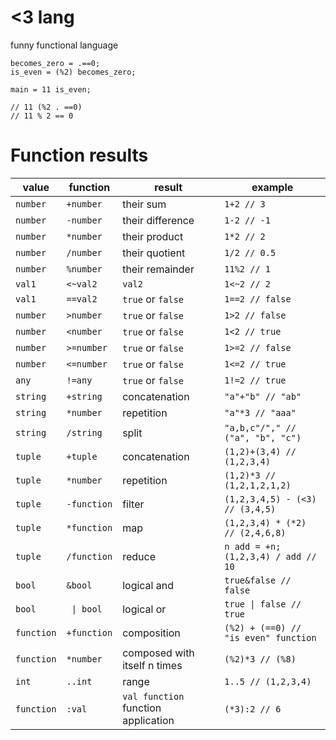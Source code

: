 # <3 lang

funny functional language

```
becomes_zero = .==0;
is_even = (%2) becomes_zero;

main = 11 is_even;

// 11 (%2 . ==0)
// 11 % 2 == 0
```

# Function results

| value      | function    | result                              | example                              |
| ---------- | ----------- | ----------------------------------- | ------------------------------------ |
| `number`   | `+number`   | their sum                           | `1+2 // 3`                           |
| `number`   | `-number`   | their difference                    | `1-2 // -1`                          |
| `number`   | `*number`   | their product                       | `1*2 // 2`                           |
| `number`   | `/number`   | their quotient                      | `1/2 // 0.5`                         |
| `number`   | `%number`   | their remainder                     | `11%2 // 1`                          |
| `val1`     | `<~val2`    | `val2`                              | `1<~2 // 2`                          |
| `val1`     | `==val2`    | `true` or `false`                   | `1==2 // false`                      |
| `number`   | `>number`   | `true` or `false`                   | `1>2 // false`                       |
| `number`   | `<number`   | `true` or `false`                   | `1<2 // true`                        |
| `number`   | `>=number`  | `true` or `false`                   | `1>=2 // false`                      |
| `number`   | `<=number`  | `true` or `false`                   | `1<=2 // true`                       |
| `any`      | `!=any`     | `true` or `false`                   | `1!=2 // true`                       |
| `string`   | `+string`   | concatenation                       | `"a"+"b" // "ab"`                    |
| `string`   | `*number`   | repetition                          | `"a"*3 // "aaa"`                     |
| `string`   | `/string`   | split                               | `"a,b,c"/"," // ("a", "b", "c")`     |
| `tuple`    | `+tuple`    | concatenation                       | `(1,2)+(3,4) // (1,2,3,4)`           |
| `tuple`    | `*number`   | repetition                          | `(1,2)*3 // (1,2,1,2,1,2)`           |
| `tuple`    | `-function` | filter                              | `(1,2,3,4,5) - (<3) // (3,4,5)`      |
| `tuple`    | `*function` | map                                 | `(1,2,3,4) * (*2) // (2,4,6,8)`      |
| `tuple`    | `/function` | reduce                              | `n add = +n; (1,2,3,4) / add // 10`  |
| `bool`     | `&bool`     | logical and                         | `true&false // false`                |
| `bool`     | ` \| bool`  | logical or                          | `true \| false // true`              |
| `function` | `+function` | composition                         | `(%2) + (==0) // "is even" function` |
| `function` | `*number`   | composed with itself n times        | `(%2)*3 // (%8)`                     |
| `int`      | `..int`     | range                               | `1..5 // (1,2,3,4)`                  |
| `function` | `:val`      | `val function` function application | `(*3):2 // 6`                        |

